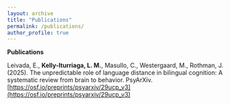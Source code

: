 ```yaml
---
layout: archive
title: "Publications"
permalink: /publications/
author_profile: true
---
```

**Publications**

Leivada, E., **Kelly-Iturriaga, L. M.**, Masullo, C., Westergaard, M., Rothman, J. (2025). The unpredictable role of language distance in bilingual cognition: A systematic review from brain to behavior. PsyArXiv. [https://osf.io/preprints/psyarxiv/29ucp_v3](https://osf.io/preprints/psyarxiv/29ucp_v3)
